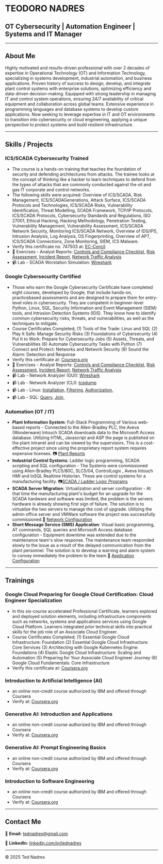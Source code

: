 # TEODORO NADRES

## **OT Cybersecurity | Automation Engineer | Systems and IT Manager**

---

## About Me
Highly motivated and results-driven professional with over 2 decades of expertise in Operational Technology (OT) and Information Technology, specializing in systems development, industrial automation, and business applications. Proven history of success to design, develop, and integrate plant control systems with enterprise solutions, optimizing efficiency and data-driven decision-making. Equipped with strong leadership in managing IT and control system operations, ensuring 24/7 availability of critical equipment and collaboration across global teams. Extensive experience in programming languages and database systems to develop custom applications. Now seeking to leverage expertise in IT and OT environments to transition into cybersecurity or cloud engineering, applying a unique perspective to protect systems and build resilient infrastructure.


---


## Skills / Projects
### ICS/SCADA Cybersecurity Trained
- The course is a hands-on training that teaches the foundation of security and defending architectures from attacks. The trainee looks at the concept of thinking like a hacker to learn techniques to defend from the types of attacks that are commonly conducted against the oil and gas IT corporate and control networks.
- The following skills were acquired: Overview of ICS/SCADA, Risk Management, ICS/SCADAGenerations, Attack Surface, ICS/SCADA Protocols and Technologies, ICS/SCADA Risks, Vulnerability Identification, Threat Modelling, SCADA Framework, TCP/IP Protocols, ICS/SCADA Protocols, Cybersecurity Standards and Regulations, ISO 27001, Ethical Hacking, Hacking Methodology, Penetration Testing, Vulnerability Management, Vulnerability Assessment, ICS/SCADA Network Security, Monitoring ICS/SCADA Network, Overview of IDS/IPS, Intrusion Analysis, Log Analysis, OS Fingerprinting, Overview of APT, ICS/SCADA Connections, Zone Monitoring, SIEM, ICS Malware.
- Verify this certificate no. 747503 at: [EC-Concil](https://aspen.eccouncil.org/VerifyEval)
- 📄 Exercises - Analyst Reports: [Controls and Compliance Checklist,](https://drive.google.com/file/d/1AMrlTp7-HxKH0Nsomup4ZNOaY9IyOXjg/view?usp=drive_link) [Risk Assessment,](https://drive.google.com/file/d/1rJzmr8GLxgvBHxLTePSetYoo7i-saWq9/view?usp=drive_link) [Incident Report,](https://drive.google.com/file/d/1Y7ME9p8BYAeHtEpojIwgAIIGVAfb53JB/view?usp=drive_link) [Network Traffic Analysis](https://drive.google.com/file/d/1TI-KxqtJQpZNSvg0mPKFwxlTmKpEG2cw/view?usp=drive_link)
- 📹 Lab - SCADA Worstation Simulation: [Wireshark](https://drive.google.com/file/d/1NU8pkZNrBC-51GsouNlZ3IP5sUH7WeIC/view?usp=drive_link)
### Google Cybersecurity Certified
- Those who earn the Google Cybersecurity Certificate have completed
eight courses, developed by Google, that include hands-on, practicebased assessments and are designed to prepare them for entry-level
roles in cybersecurity. They are competent in beginner-level Python,
Linux, SQL, Security Information and Event Management (SIEM) tools,
and Intrusion Detection Systems (IDS). They know how to identify
common cybersecurity risks, threats, and vulnerabilities, as well as the
techniques to mitigate.
- Course Certificates Completed;
(1) Tools of the Trade: Linux and SQL
(2) Play It Safe: Manage Security Risks
(3) Foundations of Cybersecurity
(4) Put It to Work: Prepare for Cybersecurity Jobs
(5) Assets, Threats, and Vulnerabilities
(6) Automate Cybersecurity Tasks with Python
(7) Connect and Protect: Networks and Network Security
(8) Sound the Alarm: Detection and Response
- Verify this certificate at: [Coursera.org](https://coursera.org/verify/professional-cert/XSUI8TOQSEMU)
- 📄 Exercises - Analyst Reports: [Controls and Compliance Checklist,](https://drive.google.com/file/d/1AMrlTp7-HxKH0Nsomup4ZNOaY9IyOXjg/view?usp=drive_link) [Risk Assessment,](https://drive.google.com/file/d/1rJzmr8GLxgvBHxLTePSetYoo7i-saWq9/view?usp=drive_link) [Incident Report,](https://drive.google.com/file/d/1Y7ME9p8BYAeHtEpojIwgAIIGVAfb53JB/view?usp=drive_link) [Network Traffic Analysis](https://drive.google.com/file/d/1TI-KxqtJQpZNSvg0mPKFwxlTmKpEG2cw/view?usp=drive_link)
- 📹 Lab - Network Analyzer (GUI): [Wireshark](https://drive.google.com/file/d/1NU8pkZNrBC-51GsouNlZ3IP5sUH7WeIC/view?usp=drive_link)
- 📹 Lab - Network Analyzer (CLI): [tcpdump](https://drive.google.com/file/d/1R4FCNUSDIeAFgEDhuO9aJKV2VJlw2f7v/view?usp=drive_link) 
- 📹 Lab - Linux: [Installation,](https://drive.google.com/file/d/1QfpdoS_yWSv_jKclkI2COcVzBula_ulK/view?usp=drive_link) [Filtering,](https://drive.google.com/file/d/1DHo23dlfWDQl7Gyynx5uEEUv_TtYVvSg/view?usp=drive_link) [Authorization,](https://drive.google.com/file/d/1VfEmoeQphwvT8LFxbifrS8ehwj6FNiSG/view?usp=drive_link)
- 📹 Lab - SQL: [Query,](https://drive.google.com/file/d/1NHH7feBCxJSryxgqmbN86np0MRJWWXkM/view?usp=drive_link) [Join,](https://drive.google.com/file/d/1WBJF6Aakp1fdZsG6kdDiQVa5wBlE6EoF/view?usp=drive_link)
### Automation (OT / IT)
- **Plant Information System**: Full-Stack Programming of Various web-based reports - Connected to the Allen-Bradley PLC, the Aveva (Wonderware) Intouch SCADA downloads data to the Microsoft Access database. Utilizing HTML, Javascript and ASP the page is published on the plant intranet and can be viewed by the supervisors. This is a cost-effective project since using the proprietary report system requires expensive licenses. 📷 [Plant Reports](https://drive.google.com/file/d/1t4a3GVH8YI3ot_EorpwQ1Pfvgt6tiZSK/view?usp=drive_link)
- **Industrial Control Systems**: Ladder logic programming, SCADA scripting and SQL configuration - The Systems were commissioned using Allen-Bradley PLC5/80C, SLC5/04, ControlLogix , Aveva Intouch HMI and InSQL Realtime Historian. These are control systems for a manufacturing facility. 📷[SCADA / Ladder Logic Programs](https://drive.google.com/file/d/1cv0vzFkQk5QDdNg126vAUqGn0hX8cgOd/view?usp=drive_link)
- **SCADA Server Migration**: Virtualization and server configuration - At that time the manufacturing plant's budget for an upgrade for the SCADA hardware and software was limited, the problem is the servers hardware is already showing first sign of failure. The solution is to virtualize the two servers to manage the cost of upgrade. Utilizing the admin office server and VMWare software the project was successfully commissioned.📄 [Network Configuration](https://drive.google.com/file/d/1rykSjoap0XviWooxovC808FpPcJUtlxX/view?usp=drive_link)
- **Short Message Service (SMS) Application**: Visual basic programming, AT commands, SQL queries and Microsoft Access database configuration - Equipment downtime was extended due to the maintenance team's slow response. The maintenance team responded slowly to the issue as a result of the delayed communication from the plant personnel. The solution is to develop a warning and alarm system to convey immediately the problem to the team.📄  [Application Configuration](https://drive.google.com/file/d/1M-KEab04j6d_dI3mGJ_ZyBoYDgOuD3iA/view?usp=drive_link)

---


## Trainings
### Google Cloud Preparing for Google Cloud Certification: Cloud Engineer Specialization
- In this six-course accelerated Professional Certificate, learners
explored and deployed solution elements, including infrastructure
components such as networks, systems and applications services
using Google Cloud Platform. Learners integrated prior technical skills
into practical skills for the job role of an Associate Cloud Engineer.
- Course Certificates Completed;
(1) Essential Google Cloud Infrastructure: Foundation
(2) Essential Google Cloud Infrastructure: Core Services
(3) Architecting with Google Kubernetes Engine: Foundations
(4) Elastic Google Cloud Infrastructure: Scaling and Automation
(5) Preparing for Your Associate Cloud Engineer Journey
(6) Google Cloud Fundamentals: Core Infrastructure
- Verify this certificate at: [Coursera.org](https://coursera.org/verify/professional-cert/Y6WC66VELHAT)
  
### Introduction to Artificial Intelligence (AI)
- an online non-credit course authorized by IBM and offered through Coursera
- Verify at: [Coursera.org](https://coursera.org/verify/6BZ8MWYIFK9J)

### Generative AI: Introduction and Applications
- an online non-credit course authorized by IBM and offered through Coursera
- Verify at: [Coursera.org](https://coursera.org/verify/1JKFB1WD1IYQ)

### Generative AI: Prompt Engineering Basics
- an online non-credit course authorized by IBM and offered through Coursera
- Verify at: [Coursera.org](https://coursera.org/verify/M6QJCC5WLIQ1)

### Introduction to Software Engineering
- an online non-credit course authorized by IBM and offered through Coursera
- Verify at: [Coursera.org](https://coursera.org/verify/9I6Z2D10K2LQ)


---


## Contact Me
📧 **Email:** [tednadres@gmail.com](mailto:tednadres@gmail.com)

🔗 **LinkedIn:** [linkedin.com/in/tednadres](https://www.linkedin.com/in/ted-nadres-5892291a4)

---

&copy; 2025 Ted Nadres
